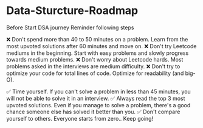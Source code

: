 # Data-Sturcture-Roadmap
Before Start DSA journey Reminder following steps

❌ Don't spend more than 40 to 50 minutes on a problem. Learn from the most upvoted solutions after 60 minutes and move on.
❌ Don't try Leetcode mediums in the beginning. Start with easy problems and slowly progress towards medium problems. 
❌ Don't worry about Leetcode hards. Most problems asked in the interviews are medium difficulty. 
❌ Don't try to optimize your code for total lines of code. Optimize for readability (and big-O).

✅ Time yourself. If you can't solve a problem in less than 45 minutes, you will not be able to solve it in an interview.
✅ Always read the top 3 most upvoted solutions. Even if you manage to solve a problem, there's a good chance someone else has solved it better than you. 
✅ Don't compare yourself to others. Everyone starts from zero.. Keep going!


